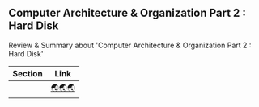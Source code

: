 ## Computer Architecture & Organization Part 2 : Hard Disk
Review & Summary about 'Computer Architecture & Organization Part 2 : Hard Disk'

|Section|Link|
|:--:|:--:|
|  | [🌏🌏🌏]() |